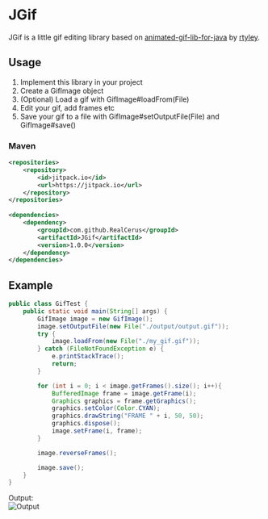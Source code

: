 # JGif
JGif is a little gif editing library based on [animated-gif-lib-for-java](https://github.com/rtyley/animated-gif-lib-for-java) by [rtyley](https://github.com/rtyley).

## Usage
1. Implement this library in your project
2. Create a GifImage object
3. (Optional) Load a gif with GifImage#loadFrom(File)
4. Edit your gif, add frames etc
5. Save your gif to a file with GifImage#setOutputFile(File) and GifImage#save()

### Maven
```xml
<repositories>
    <repository>
        <id>jitpack.io</id>
        <url>https://jitpack.io</url>
    </repository>
</repositories>
	
<dependencies>
    <dependency>
        <groupId>com.github.RealCerus</groupId>
        <artifactId>JGif</artifactId>
        <version>1.0.0</version>
    </dependency>
</dependencies>
```

## Example
```java
public class GifTest {
    public static void main(String[] args) {
        GifImage image = new GifImage();
        image.setOutputFile(new File("./output/output.gif"));
        try {
            image.loadFrom(new File("./my_gif.gif"));
        } catch (FileNotFoundException e) {
            e.printStackTrace();
            return;
        }

        for (int i = 0; i < image.getFrames().size(); i++){
            BufferedImage frame = image.getFrame(i);
            Graphics graphics = frame.getGraphics();
            graphics.setColor(Color.CYAN);
            graphics.drawString("FRAME " + i, 50, 50);
            graphics.dispose();
            image.setFrame(i, frame);
        }

        image.reverseFrames();

        image.save();
    }
}
```

Output:\
![Output](https://i.imgur.com/cFPzGNK.gif)
